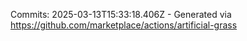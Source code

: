Commits: 2025-03-13T15:33:18.406Z - Generated via https://github.com/marketplace/actions/artificial-grass
<br>
